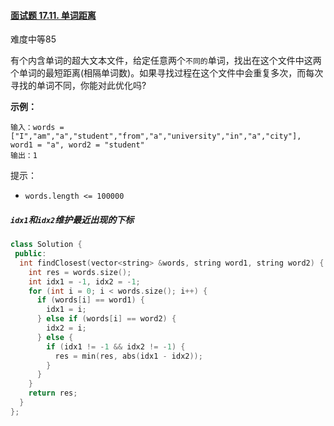 #### [面试题 17.11. 单词距离](https://leetcode.cn/problems/find-closest-lcci/)

难度中等85

有个内含单词的超大文本文件，给定任意两个`不同的`单词，找出在这个文件中这两个单词的最短距离(相隔单词数)。如果寻找过程在这个文件中会重复多次，而每次寻找的单词不同，你能对此优化吗?

**示例：**

```
输入：words = ["I","am","a","student","from","a","university","in","a","city"], word1 = "a", word2 = "student"
输出：1
```

提示：

- `words.length <= 100000`



##### `idx1`和`idx2`维护最近出现的下标

```C++
class Solution {
 public:
  int findClosest(vector<string> &words, string word1, string word2) {
    int res = words.size();
    int idx1 = -1, idx2 = -1;
    for (int i = 0; i < words.size(); i++) {
      if (words[i] == word1) {
        idx1 = i;
      } else if (words[i] == word2) {
        idx2 = i;
      } else {
        if (idx1 != -1 && idx2 != -1) {
          res = min(res, abs(idx1 - idx2));
        }
      }
    }
    return res;
  }
};
```



